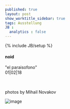 ```yaml
---
published: true
layout: post
show_worktitle_sidebar: true
tags: Ausstellung
JB :
  analytics : false
---
```


{% include JB/setup %}




<p>
<h4>noid</h4>
"el paraisofono"<br />
01|02|18

<br /><br />
photos by Mihail Novakov
</p><p>
<img src="{{ site.url }}/images/noid_paraisofono_small.jpg" alt="image">

</p>